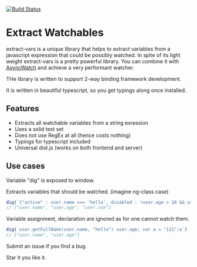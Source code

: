 [![Build Status](https://travis-ci.org/wiresjs/extract-vars.svg?branch=master)](https://travis-ci.org/wiresjs/extract-vars)

# Extract Watchables

extract-vars is a unique library that helps to extract variables from a javascript expression that could be possibly watched.
In spite of its light weight extract-vars is a pretty powerful library. You can combine it with [AsyncWatch](https://github.com/wiresjs/async-watch) and achieve a very performant watcher.

THe library is written to support 2-way binding framework development.

It is written in beautiful typescript, so you get typings along once installed. 

## Features

* Extracts all watchable variables from a string exression
* Uses a solid test set
* Does not use RegEx at all (hence costs nothing)
* Typings for typescript included
* Universal dist.js (works on both frontend and server)

## Use cases

Variable "dig" is exposed to window.

Extracts variables that should be watched. (imagine ng-class case)
```js
dig(`{"active" : user.name === 'hello', disabled : !user.age > 18 && user.sex === 1}`)
// ["user.name", "user.age", "user.sex"]
```


Variable assignment, declaration are ignored as for one cannot watch them.
```js
dig(`user.getFullName(user.name, "hello") user.age; var a = "111";e`) 
// ["user.name", "user.age"]
```

Submit an issue if you find a bug.

Star it you like it. 



